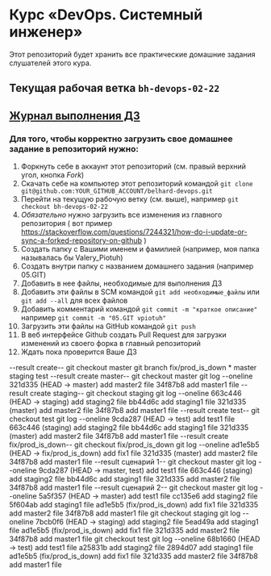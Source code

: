 # Курс «DevOps. Системный инженер»

Этот репозиторий будет хранить все практические домашние задания слушателей этого кура.

## Текущая рабочая ветка `bh-devops-02-22`

## [Журнал выполнения ДЗ](https://docs.google.com/spreadsheets/d/1flsZzeHRW8DrcB4HtD0RM5bxaHBwR2_84XUUpL-AjtI/edit#gid=0)

### Для того, чтобы корректно загрузить свое домашнее задание в репозиторий нужно:
1. Форкнуть себе в аккаунт этот репозиторий (см. правый верхний угол, кнопка *Fork*)
2. Скачать себе на компьютер этот репозиторий командой `git clone git@github.com:YOUR_GITHUB_ACCOUNT/belhard-devops.git`
3. Перейти на текущую рабочую ветку (см. выше), например `git checkout bh-devops-02-22`
4. *Обязательно* нужно загрузить все изменения из главного репозитория ( вот пример https://stackoverflow.com/questions/7244321/how-do-i-update-or-sync-a-forked-repository-on-github )
5. Создать папку с Вашими именем и фамилией (например, моя папка называлась бы Valery_Piotuh)
6. Создать внутри папку с названием домашнего задания (например 05.GIT)
7. Добавить в нее файлы, необходимые для выполнения ДЗ
8. Добавить эти файлы в SCM командой `git add необходимые_файлы` или `git add --all` для всех файлов
9. Добавить комментарий командой `git commit -m "краткое описание"` например `git commit -m "05.GIT vpiotuh"`
10. Загрузить эти файлы на GitHub командой `git push`
11. В веб интерфейсе Github создать Pull Request для загрузки изменений из своего форка в главный репозиторий
11. Ждать пока проверится Ваше ДЗ


--result create--
git checkout master
git branch
	fix/prod_is_down
	* master
	staging
	test
--result create master--
git checkout master
git log --oneline
	321d335 (HEAD -> master) add master2 file
	34f87b8 add master1 file
--result create staging--
git checkout staging
git log --oneline
	663c446 (HEAD -> staging) add staging2 file
	bb44d6c add staging1 file
	321d335 (master) add master2 file
	34f87b8 add master1 file
--result create test--
git checkout test
git log --oneline
	9cda287 (HEAD -> test) add test1 file
	663c446 (staging) add staging2 file
	bb44d6c add staging1 file
	321d335 (master) add master2 file
	34f87b8 add master1 file
--result create fix/prod_is_down--
git checkout fix/prod_is_down
git log --oneline
	ad1e5b5 (HEAD -> fix/prod_is_down) add fix1 file
	321d335 (master) add master2 file
	34f87b8 add master1 file
--result сценарий 1--
git checkout master
git log --oneline
	9cda287 (HEAD -> master, test) add test1 file
	663c446 (staging) add staging2 file
	bb44d6c add staging1 file
	321d335 add master2 file
	34f87b8 add master1 file
--result сценарий 2--
git checkout master
git log --oneline
	5a5f357 (HEAD -> master) add test1 file
	cc135e6 add staging2 file
	5f604ab add staging1 file
	ad1e5b5 (fix/prod_is_down) add fix1 file
	321d335 add master2 file
	34f87b8 add master1 file
git checkout staging
git log --oneline
	7bcb0f6 (HEAD -> staging) add staging2 file
	5ead49a add staging1 file
	ad1e5b5 (fix/prod_is_down) add fix1 file
	321d335 add master2 file
	34f87b8 add master1 file
git checkout test
git log --oneline
	68b1660 (HEAD -> test) add test1 file
	a25831b add staging2 file
	2894d07 add staging1 file
	ad1e5b5 (fix/prod_is_down) add fix1 file
	321d335 add master2 file
	34f87b8 add master1 file

